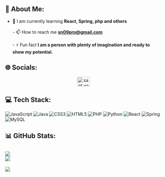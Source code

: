 ## 💫 About Me:
- 🌱 I am currently learning **React, Spring, php and others**<br><br>- 📫 How to reach me **sn09pro@gmail.com**<br><br>- ⚡ Fun fact **I am a person with plenty of imagination and ready to show my potential.**


## 🌐 Socials:
<p align="center">
<a href="https://instagram.com/sant.vols_" target="blank"><img align="center" src="https://raw.githubusercontent.com/rahuldkjain/github-profile-readme-generator/master/src/images/icons/Social/instagram.svg" alt="sant.vols_" height="30" width="40" /></a>
</p>

## 💻 Tech Stack:
![JavaScript](https://img.shields.io/badge/javascript-%23323330.svg?style=for-the-badge&logo=javascript&logoColor=%23F7DF1E) ![Java](https://img.shields.io/badge/java-%23ED8B00.svg?style=for-the-badge&logo=java&logoColor=white) ![CSS3](https://img.shields.io/badge/css3-%231572B6.svg?style=for-the-badge&logo=css3&logoColor=white) ![HTML5](https://img.shields.io/badge/html5-%23E34F26.svg?style=for-the-badge&logo=html5&logoColor=white) ![PHP](https://img.shields.io/badge/php-%23777BB4.svg?style=for-the-badge&logo=php&logoColor=white) ![Python](https://img.shields.io/badge/python-3670A0?style=for-the-badge&logo=python&logoColor=ffdd54) ![React](https://img.shields.io/badge/react-%2320232a.svg?style=for-the-badge&logo=react&logoColor=%2361DAFB) ![Spring](https://img.shields.io/badge/spring-%236DB33F.svg?style=for-the-badge&logo=spring&logoColor=white) ![MySQL](https://img.shields.io/badge/mysql-%2300f.svg?style=for-the-badge&logo=mysql&logoColor=white) 
## 📊 GitHub Stats:
![](https://github-readme-stats.vercel.app/api?username=santicar10&theme=radical&hide_border=true&include_all_commits=false&count_private=false)<br/>![](https://github-readme-stats.vercel.app/api/top-langs/?username=santicar10&theme=radical&hide_border=true&include_all_commits=false&count_private=false&layout=compact)
---

[![](https://visitcount.itsvg.in/api?id=santicar10&icon=8&color=6)](https://visitcount.itsvg.in)


<!-- Proudly created with GPRM ( https://gprm.itsvg.in ) -->
